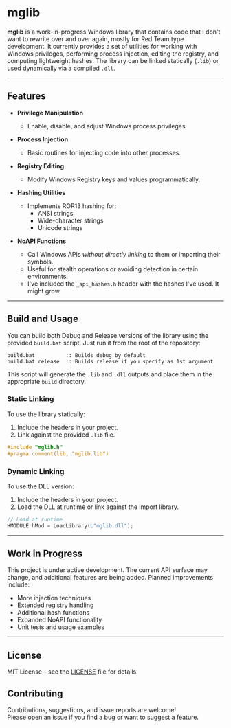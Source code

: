 # mglib

**mglib** is a work-in-progress Windows library that contains code that I don't want to rewrite over and over again, mostly for Red Team type development. It currently provides a set of utilities for working with Windows privileges, performing process injection, editing the registry, and computing lightweight hashes. The library can be linked statically (`.lib`) or used dynamically via a compiled `.dll`.

---

## Features

- **Privilege Manipulation**
  - Enable, disable, and adjust Windows process privileges.
  
- **Process Injection**
  - Basic routines for injecting code into other processes.
  
- **Registry Editing**
  - Modify Windows Registry keys and values programmatically.
  
- **Hashing Utilities**
  - Implements ROR13 hashing for:
    - ANSI strings
    - Wide-character strings
    - Unicode strings

- **NoAPI Functions**
  - Call Windows APIs *without directly linking* to them or importing their symbols.
  - Useful for stealth operations or avoiding detection in certain environments.
  - I've included the `_api_hashes.h` header with the hashes I've used. It might grow.

---

## Build and Usage

You can build both Debug and Release versions of the library using the provided `build.bat` script. Just run it from the root of the repository:

```
build.bat          :: Builds debug by default
build.bat release  :: Builds release if you specify as 1st argument
```

This script will generate the `.lib` and `.dll` outputs and place them in the appropriate `build`  directory.

### Static Linking

To use the library statically:

1. Include the headers in your project.
2. Link against the provided `.lib` file.

```cpp
#include "mglib.h"
#pragma comment(lib, "mglib.lib")
```

### Dynamic Linking

To use the DLL version:

1. Include the headers in your project.
2. Load the DLL at runtime or link against the import library.

```cpp
// Load at runtime
HMODULE hMod = LoadLibrary(L"mglib.dll");
```

---

## Work in Progress

This project is under active development. The current API surface may change, and additional features are being added. Planned improvements include:

- More injection techniques
- Extended registry handling
- Additional hash functions
- Expanded NoAPI functionality
- Unit tests and usage examples

---

## License

MIT License – see the [LICENSE](LICENSE) file for details.

## Contributing

Contributions, suggestions, and issue reports are welcome!  
Please open an issue if you find a bug or want to suggest a feature.